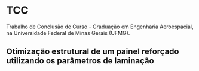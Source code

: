 # TCC
Trabalho de Conclusão de Curso - Graduação em Engenharia Aeroespacial, na Universidade Federal de Minas Gerais (UFMG).

## Otimização estrutural de um painel reforçado utilizando os parâmetros de laminação
